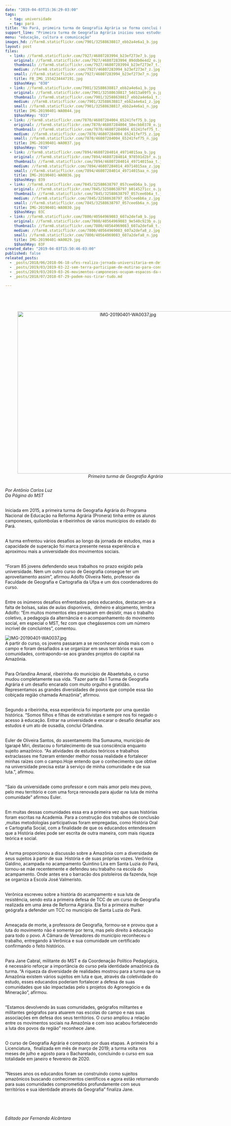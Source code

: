 ```yaml
---
date: "2019-04-03T15:36:29-03:00"
tags:
  - tag: universidade
  - tag: pará
title: "No Pará, primeira turma de Geografia Agrária se forma conclui Licenciatura"
support_line: "Primeira turma de Geografia Agrária iniciou seus estudos em 2015, em uma parceria do MST e Universidade Federal do Pará (Ufpa)"
menu: "educação, cultura e comunicação"
images_hd: //farm8.staticflickr.com/7901/32588638817_ebb2a4e6a1_b.jpg
layout: post
files:
  - link: //farm8.staticflickr.com/7927/46807283994_b23ef273e7_b.jpg
    original: //farm8.staticflickr.com/7927/46807283994_89ddb0e4d2_o.jpg
    thumbnail: //farm8.staticflickr.com/7927/46807283994_b23ef273e7_t.jpg
    medium: //farm8.staticflickr.com/7927/46807283994_b23ef273e7_z.jpg
    small: //farm8.staticflickr.com/7927/46807283994_b23ef273e7_n.jpg
    title: FB_IMG_1554234447191.jpg
    $$hashKey: "030"
  - link: //farm8.staticflickr.com/7901/32588638817_ebb2a4e6a1_b.jpg
    original: //farm8.staticflickr.com/7901/32588638817_5dd13a09f5_o.jpg
    thumbnail: //farm8.staticflickr.com/7901/32588638817_ebb2a4e6a1_t.jpg
    medium: //farm8.staticflickr.com/7901/32588638817_ebb2a4e6a1_z.jpg
    small: //farm8.staticflickr.com/7901/32588638817_ebb2a4e6a1_n.jpg
    title: IMG-20190401-WA0044.jpg
    $$hashKey: "033"
  - link: //farm8.staticflickr.com/7870/46807284004_65241fef75_b.jpg
    original: //farm8.staticflickr.com/7870/46807284004_58ecbb0378_o.jpg
    thumbnail: //farm8.staticflickr.com/7870/46807284004_65241fef75_t.jpg
    medium: //farm8.staticflickr.com/7870/46807284004_65241fef75_z.jpg
    small: //farm8.staticflickr.com/7870/46807284004_65241fef75_n.jpg
    title: IMG-20190401-WA0037.jpg
    $$hashKey: "036"
  - link: //farm8.staticflickr.com/7894/46807284014_49714015aa_b.jpg
    original: //farm8.staticflickr.com/7894/46807284014_978591d2bf_o.jpg
    thumbnail: //farm8.staticflickr.com/7894/46807284014_49714015aa_t.jpg
    medium: //farm8.staticflickr.com/7894/46807284014_49714015aa_z.jpg
    small: //farm8.staticflickr.com/7894/46807284014_49714015aa_n.jpg
    title: IMG-20190401-WA0036.jpg
    $$hashKey: 039
  - link: //farm8.staticflickr.com/7845/32588638797_057cee6b6a_b.jpg
    original: //farm8.staticflickr.com/7845/32588638797_b0145271cc_o.jpg
    thumbnail: //farm8.staticflickr.com/7845/32588638797_057cee6b6a_t.jpg
    medium: //farm8.staticflickr.com/7845/32588638797_057cee6b6a_z.jpg
    small: //farm8.staticflickr.com/7845/32588638797_057cee6b6a_n.jpg
    title: IMG-20190401-WA0030.jpg
    $$hashKey: 03C
  - link: //farm8.staticflickr.com/7800/40564969083_607a2defa8_b.jpg
    original: //farm8.staticflickr.com/7800/40564969083_9e540c923b_o.jpg
    thumbnail: //farm8.staticflickr.com/7800/40564969083_607a2defa8_t.jpg
    medium: //farm8.staticflickr.com/7800/40564969083_607a2defa8_z.jpg
    small: //farm8.staticflickr.com/7800/40564969083_607a2defa8_n.jpg
    title: IMG-20190401-WA0029.jpg
    $$hashKey: 03F
created_date: "2019-04-03T15:50:46-03:00"
published: false
releated_posts:
  - _posts/2018/06/2018-06-18-ufes-realiza-jornada-universitaria-em-defesa-da-reforma-agraria.md
  - _posts/2019/03/2019-03-22-sem-terra-participam-de-mutirao-para-construcao-do-centro-de-referencia-socioambiental-na-ufal.md
  - _posts/2019/03/2019-03-26-movimentos-camponeses-ocupam-espacos-da-uffs-com-o-debate-da-reforma-agraria.md
  - _posts/2018/07/2018-07-29-podem-nos-tirar-tudo.md

---
```

<p><br />
&nbsp;</p>

<div style="text-align:center">
<figure class="image" style="display:inline-block"><img alt="IMG-20190401-WA0037.jpg" height="525" src="//farm8.staticflickr.com/7870/46807284004_65241fef75_b.jpg" width="700" />
<figcaption><em>Primeira turma de Geografia Agr&aacute;ria</em></figcaption>
</figure>
</div>

<p><em>Por Ant&ocirc;nio Carlos Luz<br />
Da P&aacute;gina do MST</em></p>

<p><br />
Iniciada em 2015, a primeira turma de Geografia Agr&aacute;ria do Programa Nacional de Educa&ccedil;&atilde;o na Reforma Agr&aacute;ria (Pronera) tinha entre os alunos camponeses, quilombolas e ribeirinhos de v&aacute;rios munic&iacute;pios do estado do Par&aacute;.</p>

<p><br />
A turma enfrentou v&aacute;rios desafios ao longo da jornada de estudos, mas a capacidade de supera&ccedil;&atilde;o foi marca presente nessa experi&ecirc;ncia e aproximou mais a universidade dos movimentos sociais.</p>

<p><br />
&ldquo;Foram 85 jovens defendendo seus trabalhos no prazo exigido pela universidade. Nem um outro curso de Geografia consegue ter um aproveitamento assim&rdquo;, afirmou Adolfo Oliveira Neto, professor da Faculdade de Geografia e Cartografia da Ufpa e um dos coordenadores do curso.</p>

<p><br />
Entre os in&uacute;meros desafios enfrentados pelos educandos, destacam-se a falta de bolsas, salas de aulas dispon&iacute;veis,&nbsp; dinheiro e alojamento, lembra Adolfo: &ldquo;Em muitos momentos eles pensaram em desistir, mas o trabalho coletivo, a pedagogia da altern&acirc;ncia e o acompanhamento do movimento social, em especial o MST, fez com que cheg&aacute;ssemos com um n&uacute;mero incr&iacute;vel de concluintes&rdquo;, comentou.</p>

<p><img alt="IMG-20190401-WA0037.jpg" src="//farm8.staticflickr.com/7870/46807284004_65241fef75_b.jpg" /><br />
A partir do curso, os jovens passaram a se reconhecer ainda mais com o campo e foram desafiados a se organizar em seus territ&oacute;rios e suas comunidades, contrapondo-se aos grandes projetos do capital na Amaz&ocirc;nia.</p>

<p><br />
Para Orlandina Amaral, ribeirinha do munic&iacute;pio de Abaetetuba, o curso mudou completamente sua vida. &ldquo;Fazer parte da I Turma de Geografia Agr&aacute;ria &eacute; um desafio encarado com muito orgulho e gratid&atilde;o. Representamos as grandes diversidades de povos que comp&otilde;e essa t&atilde;o cobi&ccedil;ada regi&atilde;o chamada Amaz&ocirc;nia&rdquo;, afirmou.</p>

<p><br />
Segundo a ribeirinha, essa experi&ecirc;ncia foi importante por uma quest&atilde;o hist&oacute;rica. &ldquo;Somos filhos e filhas de extrativistas e sempre nos foi negado o acesso &agrave; educa&ccedil;&atilde;o. Entrar na universidade e encarar o desafio desafiar aos estudos &eacute; um ato de ousadia, conclui Orlandina.</p>

<p><br />
Euler de Oliveira Santos, do assentamento Ilha Sumauma, munic&iacute;pio de Igarap&eacute; Miri, destacou o fortalecimento de sua consci&ecirc;ncia enquanto sujeito amaz&ocirc;nico. &ldquo;As atividades de estudos te&oacute;ricos e trabalhos extraclasses me fizeram entender melhor nossa realidade e fortalecer minhas ra&iacute;zes com o campo.Hoje entendo que o conhecimento que obtive na universidade precisa estar &agrave; servi&ccedil;o de minha comunidade e de sua luta.&rdquo;, afirmou.</p>

<p><br />
&ldquo;Saio da universidade como professor e com mais amor pelo meu povo, pelo meu territ&oacute;rio e com uma for&ccedil;a renovada para ajudar na luta de minha comunidade&rdquo; afirmou Euler.</p>

<p><br />
Em muitas dessas comunidades essa era a primeira vez que suas hist&oacute;rias foram escritas na Academia. Para a constru&ccedil;&atilde;o dos trabalhos de conclus&atilde;o ,muitas metodologias participativas foram empregadas, como Hist&oacute;ria Oral e Cartografia Social, com a finalidade de que os educandos entendessem que a Hist&oacute;ria deles pode ser escrita de outra maneira, com mais riqueza te&oacute;rica e social.</p>

<p><br />
A turma proporcionou a discuss&atilde;o sobre a Amaz&ocirc;nia com a diversidade de seus sujeitos &agrave; partir de sua&nbsp; Hist&oacute;ria e de suas pr&oacute;prias vozes. Ver&ocirc;nica Galdino, acampada no acampamento Quintino Lira em Santa Luzia do Par&aacute;, tornou-se m&atilde;e recentemente e defendeu seu trabalho na escola do acampamento. Onde antes era o barrac&atilde;o dos pistoleiros da fazenda, hoje se organiza a Escola Jos&eacute; Valmeristo.</p>

<p><br />
Ver&ocirc;nica escreveu sobre a hist&oacute;ria do acampamento e sua luta de resist&ecirc;ncia, sendo esta a primeira defesa de TCC de um curso de Geografia realizada em uma &aacute;rea de Reforma Agr&aacute;ria. Ela foi a primeira mulher ge&oacute;grafa a defender um TCC no munic&iacute;pio de Santa Luzia do Par&aacute;.</p>

<p><br />
Amea&ccedil;ada de morte, a professora de Geografia, formou-se e provou que a luta do movimento n&atilde;o &eacute; somente por terra, mas pelo direito &agrave; educa&ccedil;&atilde;o para todo o povo. A C&acirc;mara de Vereadores do munic&iacute;pio reconheceu o trabalho, entregando &agrave; Ver&ocirc;nica e sua comunidade um certificado confirmando o feito hist&oacute;rico.</p>

<p><br />
Para Jane Cabral, militante do MST e da Coordena&ccedil;&atilde;o Pol&iacute;tico Pedag&oacute;gica, &eacute; necess&aacute;rio refor&ccedil;ar a import&acirc;ncia do curso pela identidade amaz&ocirc;nica da turma. &ldquo;A riqueza da diversidade de realidades mostrou para a turma que na Amaz&ocirc;nia existem v&aacute;rios sujeitos em luta e que, atrav&eacute;s da coletividade do estudo, esses educandos poderiam fortalecer a defesa de suas comunidades que s&atilde;o impactadas pelo s projetos do Agroneg&oacute;cio e da Minera&ccedil;&atilde;o&rdquo;, afirmou.</p>

<p><br />
&ldquo;Estamos devolvendo &agrave;s suas comunidades, ge&oacute;grafos militantes e militantes ge&oacute;grafos para atuarem nas escolas do campo e nas suas associa&ccedil;&otilde;es em defesa dos seus territ&oacute;rios. O curso ampliou a rela&ccedil;&atilde;o entre os movimentos sociais na Amaz&ocirc;nia e com isso acabou fortalecendo a luta dos povos da regi&atilde;o&rdquo; reconhece Jane.</p>

<p><br />
O curso de Geografia Agr&aacute;ria &eacute; composto por duas etapas. A primeira foi a Licenciatura,&nbsp; finalizada em m&ecirc;s de mar&ccedil;o de 2019; a turma volta nos meses de julho e agosto para o Bacharelado, concluindo o curso em sua totalidade em janeiro e fevereiro de 2020.</p>

<p><br />
&ldquo;Nesses anos os educandos foram se construindo como sujeitos amaz&ocirc;nicos buscando conhecimentos cient&iacute;ficos e agora est&atilde;o retornando para suas comunidades comprometidos profundamente com seus territ&oacute;rios e sua identidade atrav&eacute;s da Geografia&rdquo; finaliza Jane.</p>

<p>&nbsp;</p>

<p>&nbsp;</p>

<p><em>Editado por Fernanda Alc&acirc;ntara</em></p>
